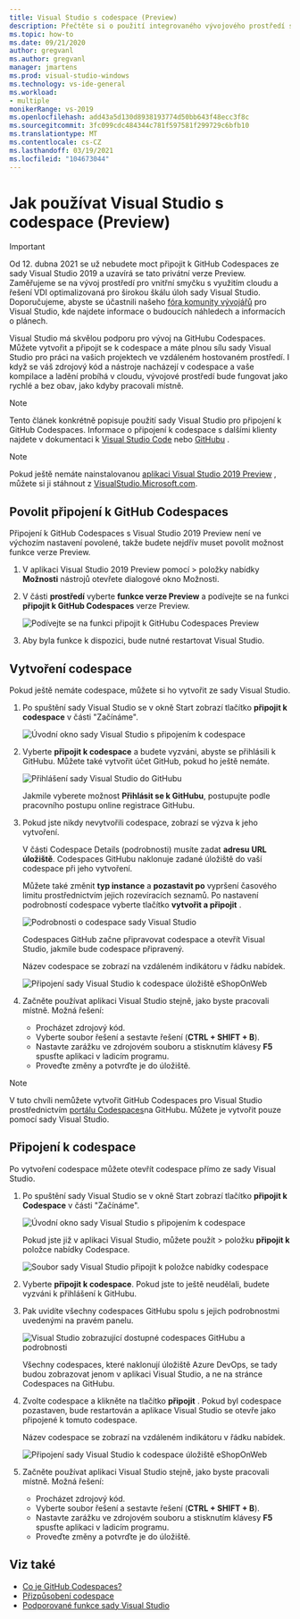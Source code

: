 ```yaml
---
title: Visual Studio s codespace (Preview)
description: Přečtěte si o použití integrovaného vývojového prostředí sady Visual Studio s GitHubem Codespaces for Windows.
ms.topic: how-to
ms.date: 09/21/2020
author: gregvanl
ms.author: gregvanl
manager: jmartens
ms.prod: visual-studio-windows
ms.technology: vs-ide-general
ms.workload:
- multiple
monikerRange: vs-2019
ms.openlocfilehash: add43a5d130d8938193774d50bb643f48ecc3f8c
ms.sourcegitcommit: 3fc099cdc484344c781f597581f299729c6bfb10
ms.translationtype: MT
ms.contentlocale: cs-CZ
ms.lasthandoff: 03/19/2021
ms.locfileid: "104673044"
---
```

# <a name="how-to-use-visual-studio-with-a-codespace-preview"></a>Jak používat Visual Studio s codespace (Preview)

> [!Important] 
> Od 12. dubna 2021 se už nebudete moct připojit k GitHub Codespaces ze sady Visual Studio 2019 a uzavírá se tato privátní verze Preview. Zaměřujeme se na vývoj prostředí pro vnitřní smyčku s využitím cloudu a řešení VDI optimalizovaná pro širokou škálu úloh sady Visual Studio. Doporučujeme, abyste se účastnili našeho [fóra komunity vývojářů](https://developercommunity.visualstudio.com/home) pro Visual Studio, kde najdete informace o budoucích náhledech a informacích o plánech. 

Visual Studio má skvělou podporu pro vývoj na GitHubu Codespaces. Můžete vytvořit a připojit se k codespace a máte plnou sílu sady Visual Studio pro práci na vašich projektech ve vzdáleném hostovaném prostředí. I když se váš zdrojový kód a nástroje nacházejí v codespace a vaše kompilace a ladění probíhá v cloudu, vývojové prostředí bude fungovat jako rychlé a bez obav, jako kdyby pracovali místně.

> [!NOTE]
> Tento článek konkrétně popisuje použití sady Visual Studio pro připojení k GitHub Codespaces. Informace o připojení k codespace s dalšími klienty najdete v dokumentaci k [Visual Studio Code](https://docs.github.com/github/developing-online-with-codespaces/connecting-to-your-codespace-from-visual-studio-code) nebo [GitHubu](https://docs.github.com/github/developing-online-with-codespaces/developing-in-a-codespace) .

> [!NOTE]
> Pokud ještě nemáte nainstalovanou [aplikaci Visual Studio 2019 Preview](https://aka.ms/vspreview) , můžete si ji stáhnout z [VisualStudio.Microsoft.com](https://aka.ms/vspreview).

## <a name="enable-connect-to-github-codespaces"></a>Povolit připojení k GitHub Codespaces

Připojení k GitHub Codespaces s Visual Studio 2019 Preview není ve výchozím nastavení povolené, takže budete nejdřív muset povolit možnost funkce verze Preview.

1. V aplikaci Visual Studio 2019 Preview pomocí   >  položky nabídky **Možnosti** nástrojů otevřete dialogové okno Možnosti.

2. V části **prostředí** vyberte **funkce verze Preview** a podívejte se na funkci **připojit k GitHub Codespaces** verze Preview.

   ![Podívejte se na funkci připojit k GitHubu Codespaces Preview](media/connect-to-github-codespaces-preview-feature.png)

3. Aby byla funkce k dispozici, bude nutné restartovat Visual Studio.

## <a name="create-a-codespace"></a>Vytvoření codespace

Pokud ještě nemáte codespace, můžete si ho vytvořit ze sady Visual Studio.

1. Po spuštění sady Visual Studio se v okně Start zobrazí tlačítko **připojit k codespace** v části "Začínáme".

   ![Úvodní okno sady Visual Studio s připojením k codespace](media/visual-studio-start-window.png)

2. Vyberte **připojit k codespace** a budete vyzváni, abyste se přihlásili k GitHubu. Můžete také vytvořit účet GitHub, pokud ho ještě nemáte.

   ![Přihlášení sady Visual Studio do GitHubu](media/visual-studio-sign-in-to-github.png)

   Jakmile vyberete možnost **Přihlásit se k GitHubu**, postupujte podle pracovního postupu online registrace GitHubu.

3. Pokud jste nikdy nevytvořili codespace, zobrazí se výzva k jeho vytvoření.

   V části Codespace Details (podrobnosti) musíte zadat **adresu URL úložiště**. Codespaces GitHubu naklonuje zadané úložiště do vaší codespace při jeho vytvoření.

   Můžete také změnit **typ instance** a **pozastavit po** vypršení časového limitu prostřednictvím jejich rozevíracích seznamů. Po nastavení podrobností codespace vyberte tlačítko **vytvořit a připojit** .

   ![Podrobnosti o codespace sady Visual Studio](media/visual-studio-codespace-details.png)

   Codespaces GitHub začne připravovat codespace a otevřít Visual Studio, jakmile bude codespace připravený.

   Název codespace se zobrazí na vzdáleném indikátoru v řádku nabídek.

   ![Připojení sady Visual Studio k codespace úložiště eShopOnWeb](media/visual-studio-eshoponweb-codespace.png)

4. Začněte používat aplikaci Visual Studio stejně, jako byste pracovali místně. Možná řešení:

   * Procházet zdrojový kód.
   * Vyberte soubor řešení a sestavte řešení (**CTRL + SHIFT + B**).
   * Nastavte zarážku ve zdrojovém souboru a stisknutím klávesy **F5** spusťte aplikaci v ladicím programu.
   * Proveďte změny a potvrďte je do úložiště.   

> [!NOTE]
> V tuto chvíli nemůžete vytvořit GitHub Codespaces pro Visual Studio prostřednictvím [portálu Codespaces](https://github.com/codespaces)na GitHubu. Můžete je vytvořit pouze pomocí sady Visual Studio.

## <a name="connect-to-a-codespace"></a>Připojení k codespace

Po vytvoření codespace můžete otevřít codespace přímo ze sady Visual Studio.

1. Po spuštění sady Visual Studio se v okně Start zobrazí tlačítko **připojit k Codespace** v části "Začínáme".

   ![Úvodní okno sady Visual Studio s připojením k codespace](media/visual-studio-start-window.png)

   Pokud jste již v aplikaci Visual Studio, můžete použít   >  položku **připojit k** položce nabídky Codespace.

   ![Soubor sady Visual Studio připojit k položce nabídky codespace](media/visual-studio-file-connect-to-codespace.png)

2. Vyberte **připojit k codespace**. Pokud jste to ještě neudělali, budete vyzváni k přihlášení k GitHubu.

3. Pak uvidíte všechny codespaces GitHubu spolu s jejich podrobnostmi uvedenými na pravém panelu.

   ![Visual Studio zobrazující dostupné codespaces GitHubu a podrobnosti](media/visual-studio-connect-codespace.png)

   Všechny codespaces, které naklonují úložiště Azure DevOps, se tady budou zobrazovat jenom v aplikaci Visual Studio, a ne na stránce Codespaces na GitHubu.

4. Zvolte codespace a klikněte na tlačítko **připojit** . Pokud byl codespace pozastaven, bude restartován a aplikace Visual Studio se otevře jako připojené k tomuto codespace.

   Název codespace se zobrazí na vzdáleném indikátoru v řádku nabídek.

   ![Připojení sady Visual Studio k codespace úložiště eShopOnWeb](media/visual-studio-eshoponweb-codespace.png)

5. Začněte používat aplikaci Visual Studio stejně, jako byste pracovali místně. Možná řešení:

   * Procházet zdrojový kód.
   * Vyberte soubor řešení a sestavte řešení (**CTRL + SHIFT + B**).
   * Nastavte zarážku ve zdrojovém souboru a stisknutím klávesy **F5** spusťte aplikaci v ladicím programu.
   * Proveďte změny a potvrďte je do úložiště.

<!-- TBD ## Suspend a codespace -->

<!-- TBD ## Disconnect from a codespace -->

## <a name="see-also"></a>Viz také

* [Co je GitHub Codespaces?](codespaces-overview.md)
* [Přizpůsobení codespace](customize-codespaces.md)
* [Podporované funkce sady Visual Studio](supported-features-codespaces.md)
